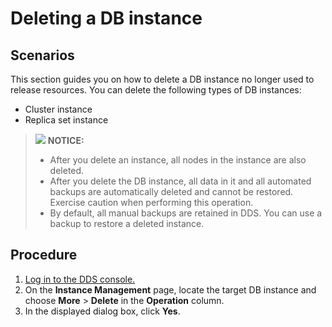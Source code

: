 # Deleting a DB instance<a name="dds_03_0004"></a>

## **Scenarios**<a name="section51218066203238"></a>

This section guides you on how to delete a DB instance no longer used to release resources. You can delete the following types of DB instances:

-   Cluster instance
-   Replica set instance

>![](/images/icon-notice.gif) **NOTICE:**   
>-   After you delete an instance, all nodes in the instance are also deleted.  
>-   After you delete the DB instance, all data in it and all automated backups are automatically deleted and cannot be restored. Exercise caution when performing this operation.  
>-   By default, all manual backups are retained in DDS. You can use a backup to restore a deleted instance.  

## **Procedure**<a name="s73bfa9753f8846dca66db91183a48e1c"></a>

1.  [Log in to the DDS console.](logging-in-to-the-dds-console.md)
2.  On the  **Instance Management**  page, locate the target DB instance and choose  **More**  \>  **Delete**  in the  **Operation**  column.
3.  In the displayed dialog box, click  **Yes**.

